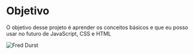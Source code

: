 # Objetivo
O objetivo desse projeto é aprender os conceitos básicos e que eu posso usar no futuro de JavaScript, CSS e HTML

![Fred Durst](".images/fred-durst.jpg")
